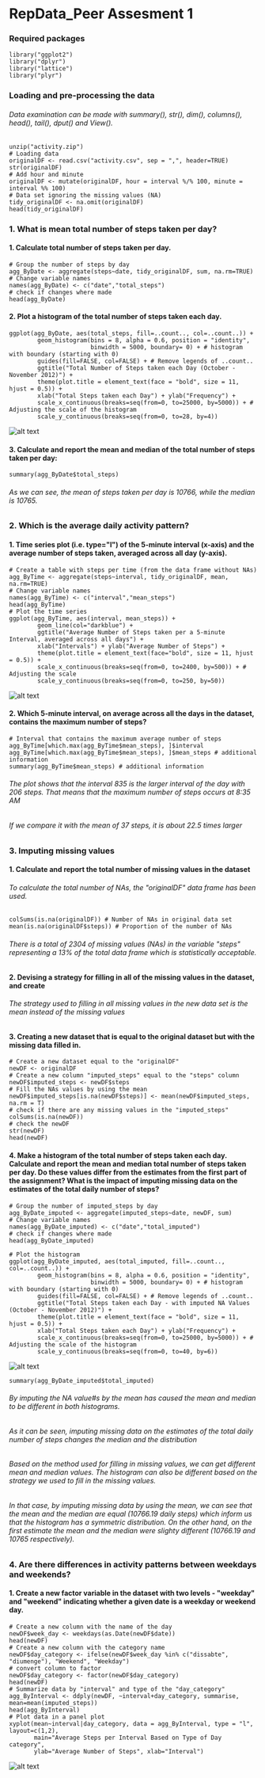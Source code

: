 # RepData_Peer Assesment 1

### Required packages

```{r library, message=FALSE, warning=FALSE}
library("ggplot2")
library("dplyr")
library("lattice")
library("plyr")
```

### Loading and pre-processing the data
###### *Data examination can be made with summary(), str(), dim(), columns(), head(), tail(), dput() and View().*

```{r original data frame}
unzip("activity.zip")
# Loading data
originalDF <- read.csv("activity.csv", sep = ",", header=TRUE)
str(originalDF)
# Add hour and minute
originalDF <- mutate(originalDF, hour = interval %/% 100, minute = interval %% 100)
# Data set ignoring the missing values (NA)
tidy_originalDF <- na.omit(originalDF) 
head(tidy_originalDF) 
```
### **1. What is mean total number of steps taken per day?**
#### **1.** Calculate total number of steps taken per day.
```{r total steps per day, echo=TRUE}
# Group the number of steps by day
agg_ByDate <- aggregate(steps~date, tidy_originalDF, sum, na.rm=TRUE)
# Change variable names
names(agg_ByDate) <- c("date","total_steps")
# check if changes where made
head(agg_ByDate)
```
#### **2.** Plot a histogram of the total number of steps taken each day.

```{r plot total steps per day, echo=TRUE}
ggplot(agg_ByDate, aes(total_steps, fill=..count.., col=..count..)) +
        geom_histogram(bins = 8, alpha = 0.6, position = "identity", 
                       binwidth = 5000, boundary= 0) + # histogram with boundary (starting with 0) 
        guides(fill=FALSE, col=FALSE) + # Remove legends of ..count..
        ggtitle("Total Number of Steps taken each Day (October - November 2012)") +
        theme(plot.title = element_text(face = "bold", size = 11, hjust = 0.5)) +
        xlab("Total Steps taken each Day") + ylab("Frequency") + 
        scale_x_continuous(breaks=seq(from=0, to=25000, by=5000)) + # Adjusting the scale of the histogram
        scale_y_continuous(breaks=seq(from=0, to=28, by=4)) 
```
![alt text](https://github.com/Trochillianne/RepData_PeerAssessment1/blob/master/Figures/Plot1.png)

#### **3.** Calculate and report the mean and median of the total number of steps taken per day:

```{r mean and median steps per Day}
summary(agg_ByDate$total_steps)
```
###### *As we can see, the mean of steps taken per day is 10766, while the median is 10765.*

### **2. Which is the average daily activity pattern?**
#### **1.** Time series plot (i.e. type="l") of the 5-minute interval (x-axis) and the average number of steps taken, averaged across all day (y-axis).

```{r average daily activity, echo=TRUE}
# Create a table with steps per time (from the data frame without NAs)
agg_ByTime <- aggregate(steps~interval, tidy_originalDF, mean, na.rm=TRUE) 
# Change variable names
names(agg_ByTime) <- c("interval","mean_steps")
head(agg_ByTime)
# Plot the time series
ggplot(agg_ByTime, aes(interval, mean_steps)) + 
        geom_line(col="darkblue") +
        ggtitle("Average Number of Steps taken per a 5-minute Interval, averaged across all days") + 
        xlab("Intervals") + ylab("Average Number of Steps") + 
        theme(plot.title = element_text(face="bold", size = 11, hjust = 0.5)) +
        scale_x_continuous(breaks=seq(from=0, to=2400, by=500)) + # Adjusting the scale
        scale_y_continuous(breaks=seq(from=0, to=250, by=50))    
```
![alt text](https://github.com/Trochillianne/RepData_PeerAssessment1/blob/master/Figures/Plot2.png)

#### **2.** Which 5-minute interval, on average across all the days in the dataset, contains the maximum number of steps?
```{r max val, echo=TRUE}
# Interval that contains the maximum average number of steps
agg_ByTime[which.max(agg_ByTime$mean_steps), ]$interval 
agg_ByTime[which.max(agg_ByTime$mean_steps), ]$mean_steps # additional information
summary(agg_ByTime$mean_steps) # additional information
```
###### *The plot shows that the interval 835 is the larger interval of the day with 206 steps. That means that the maximum number of steps occurs at 8:35 AM*
###### *If we compare it with the mean of 37 steps, it is about 22.5 times larger*

### **3. Imputing missing values**
#### **1.** Calculate and report the total number of missing values in the dataset
###### *To calculate the total number of NAs, the "originalDF" data frame has been used.*

```{r NA count, echo=TRUE}
colSums(is.na(originalDF)) # Number of NAs in original data set
mean(is.na(originalDF$steps)) # Proportion of the number of NAs
```
###### *There is a total of 2304 of missing values (NAs) in the variable "steps" representing a 13% of the total data frame which is statistically acceptable.*

#### **2.** Devising a strategy for filling in all of the missing values in the dataset, and create 
###### *The strategy used to filling in all missing values in the new data set is the mean instead of the missing values*

#### **3.** Creating a new dataset that is equal to the original dataset but with the missing data filled in.

```{r fill NA, echo=TRUE}
# Create a new dataset equal to the "originalDF"
newDF <- originalDF 
# Create a new column "imputed_steps" equal to the "steps" column
newDF$imputed_steps <- newDF$steps
# Fill the NAs values by using the mean
newDF$imputed_steps[is.na(newDF$steps)] <- mean(newDF$imputed_steps, na.rm = T)
# check if there are any missing values in the "imputed_steps"
colSums(is.na(newDF))
# check the newDF
str(newDF)
head(newDF) 

```
#### **4.** Make a histogram of the total number of steps taken each day. Calculate and report the mean and median total number of steps taken per day. Do these values differ from the estimates from the first part of the assignment? What is the impact of imputing missing data on the estimates of the total daily number of steps?

```{r total imputed_steps per day, echo=TRUE}
# Group the number of imputed_steps by day
agg_ByDate_imputed <- aggregate(imputed_steps~date, newDF, sum)
# Change variable names
names(agg_ByDate_imputed) <- c("date","total_imputed")
# check if changes where made
head(agg_ByDate_imputed)
```

```{r plot total imputed_steps, echo=TRUE}
# Plot the histogram
ggplot(agg_ByDate_imputed, aes(total_imputed, fill=..count.., col=..count..)) +
        geom_histogram(bins = 8, alpha = 0.6, position = "identity", 
                       binwidth = 5000, boundary= 0) + # histogram with boundary (starting with 0) 
        guides(fill=FALSE, col=FALSE) + # Remove legends of ..count..
        ggtitle("Total Steps taken each Day - with imputed NA Values (October - November 2012)") +
        theme(plot.title = element_text(face = "bold", size = 11, hjust = 0.5)) +
        xlab("Total Steps taken each Day") + ylab("Frequency") + 
        scale_x_continuous(breaks=seq(from=0, to=25000, by=5000)) + # Adjusting the scale of the histogram
        scale_y_continuous(breaks=seq(from=0, to=40, by=6)) 
```
![alt text](https://github.com/Trochillianne/RepData_PeerAssessment1/blob/master/Figures/Plot3.png)

```{r mean and median total_imputed, echo=TRUE}
summary(agg_ByDate_imputed$total_imputed)
```
###### *By imputing the NA value#s by the mean has caused the mean and median to be different in both histograms.*
###### *As it can be seen, imputing missing data on the estimates of the total daily number of steps changes the median and the distribution*
###### *Based on the method used for filling in missing values, we can get different mean and median values. The histogram can also be different based on the strategy we used to fill in the missing values.*
###### *In that case, by imputing missing data by using the mean, we can see that the mean and the median are equal (10766.19 daily steps) which inform us that the histogram has a symmetric distribution. On the other hand, on the first estimate the mean and the median were slighty different (10766.19 and 10765 respectively).*

### **4. Are there differences in activity patterns between weekdays and weekends?**
#### **1.** Create a new factor variable in the dataset with two levels - "weekday" and "weekend" indicating whether a given date is a weekday or weekend day.
```{r weekday and weekend, echo=TRUE}
# Create a new column with the name of the day
newDF$week_day <- weekdays(as.Date(newDF$date))
head(newDF)
# Create a new column with the category name 
newDF$day_category <- ifelse(newDF$week_day %in% c("dissabte", "diumenge"), "Weekend", "Weekday")
# convert column to factor
newDF$day_category <- factor(newDF$day_category)
head(newDF)
# Summarize data by "interval" and type of the "day_category"
agg_ByInterval <- ddply(newDF, ~interval+day_category, summarise, mean=mean(imputed_steps))
head(agg_ByInterval)
# Plot data in a panel plot
xyplot(mean~interval|day_category, data = agg_ByInterval, type = "l", layout=c(1,2), 
       main="Average Steps per Interval Based on Type of Day category", 
       ylab="Average Number of Steps", xlab="Interval")
```
![alt text](https://github.com/Trochillianne/RepData_PeerAssessment1/blob/master/Figures/Plot4.png)
